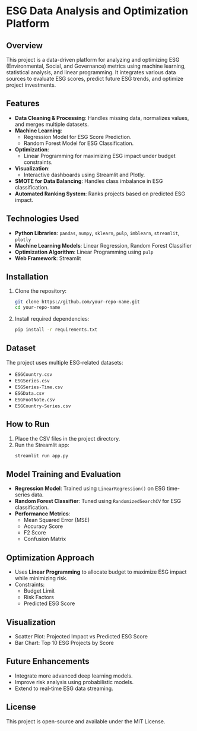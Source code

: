 # ESG Data Analysis and Optimization Platform

## Overview
This project is a data-driven platform for analyzing and optimizing ESG (Environmental, Social, and Governance) metrics using machine learning, statistical analysis, and linear programming. It integrates various data sources to evaluate ESG scores, predict future ESG trends, and optimize project investments.

## Features
- **Data Cleaning & Processing**: Handles missing data, normalizes values, and merges multiple datasets.
- **Machine Learning**:
  - Regression Model for ESG Score Prediction.
  - Random Forest Model for ESG Classification.
- **Optimization**:
  - Linear Programming for maximizing ESG impact under budget constraints.
- **Visualization**:
  - Interactive dashboards using Streamlit and Plotly.
- **SMOTE for Data Balancing**: Handles class imbalance in ESG classification.
- **Automated Ranking System**: Ranks projects based on predicted ESG impact.

## Technologies Used
- **Python Libraries**: `pandas`, `numpy`, `sklearn`, `pulp`, `imblearn`, `streamlit`, `plotly`
- **Machine Learning Models**: Linear Regression, Random Forest Classifier
- **Optimization Algorithm**: Linear Programming using `pulp`
- **Web Framework**: Streamlit

## Installation
1. Clone the repository:
   ```bash
   git clone https://github.com/your-repo-name.git
   cd your-repo-name
   ```
2. Install required dependencies:
   ```bash
   pip install -r requirements.txt
   ```

## Dataset
The project uses multiple ESG-related datasets:
- `ESGCountry.csv`
- `ESGSeries.csv`
- `ESGSeries-Time.csv`
- `ESGData.csv`
- `ESGFootNote.csv`
- `ESGCountry-Series.csv`

## How to Run
1. Place the CSV files in the project directory.
2. Run the Streamlit app:
   ```bash
   streamlit run app.py
   ```

## Model Training and Evaluation
- **Regression Model**: Trained using `LinearRegression()` on ESG time-series data.
- **Random Forest Classifier**: Tuned using `RandomizedSearchCV` for ESG classification.
- **Performance Metrics**:
  - Mean Squared Error (MSE)
  - Accuracy Score
  - F2 Score
  - Confusion Matrix

## Optimization Approach
- Uses **Linear Programming** to allocate budget to maximize ESG impact while minimizing risk.
- Constraints:
  - Budget Limit
  - Risk Factors
  - Predicted ESG Score

## Visualization
- Scatter Plot: Projected Impact vs Predicted ESG Score
- Bar Chart: Top 10 ESG Projects by Score

## Future Enhancements
- Integrate more advanced deep learning models.
- Improve risk analysis using probabilistic models.
- Extend to real-time ESG data streaming.

## License
This project is open-source and available under the MIT License.
